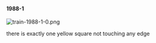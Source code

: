 #### 1988-1
![train-1988-1-0.png](https://github.com/lil-lab/nlvr/raw/master/nlvr/train/images/11/train-1988-1-0.png "train-1988-1-0.png")

there is exactly one yellow square not touching any edge